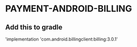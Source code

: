 # PAYMENT-ANDROID-BILLING

## Add  this to gradle
'implementation 'com.android.billingclient:billing:3.0.1'
